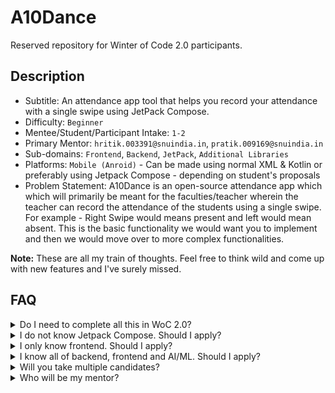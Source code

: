 # A10Dance

Reserved repository for Winter of Code 2.0 participants.

## Description

- Subtitle: An attendance app tool that helps you record your attendance with a single swipe using JetPack Compose.
- Difficulty: `Beginner`
- Mentee/Student/Participant Intake: `1-2`
- Primary Mentor: `hritik.003391@snuindia.in`, `pratik.009169@snuindia.in`
- Sub-domains: `Frontend`, `Backend`, `JetPack`, `Additional Libraries`
- Platforms: `Mobile (Anroid)` - Can be made using normal XML & Kotlin or preferably using Jetpack Compose - depending on student's proposals
- Problem Statement: A10Dance is an open-source attendance app which which will primarily be meant for the faculties/teacher wherein the teacher can record the attendance of the students using a single swipe.
For example - Right Swipe would means present and left would mean absent. This is the basic functionality we would want you to implement and then we would move over to more complex functionalities. 

**Note:** These are all my train of thoughts. Feel free to think wild and come up with new features and I've surely missed.

## FAQ

<details>
  <summary>Do I need to complete all this in WoC 2.0?</summary>
  
  Nope. You will complete as much as feasible.
</details>

<details>
  <summary>I do not know Jetpack Compose. Should I apply?</summary>
  
  For sure. Nobody knows everything. If you can identify the lego-blocks and think clearly about the problems, learning a tech (at least in basic level) is just one video away.
</details>

<details>
  <summary>I only know frontend. Should I apply?</summary>
  
  Yup. Do apply.
</details>

<details>
  <summary>I know all of backend, frontend and AI/ML. Should I apply?</summary>
  
  Hey superman, why not!
</details>

<details>
  <summary>Will you take multiple candidates?</summary>
  
  For this project, we can take 2 people at max. It totally depends upon the quality of proposals and how versatile a candidate is.
</details>

<details>
  <summary>Who will be my mentor?</summary>
  
  Your primary mentor will be [@Simba-97](https://github.com/Simba-97). But, our GDSC's tech team and other team leads will be there to mentor you too as per need and expertise. Feel free to ask help from anyone.
</details>
